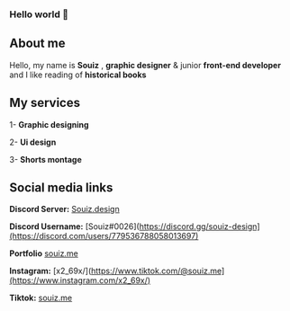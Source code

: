 ### Hello world 👋

## About me
 
Hello, my name is **Souiz** , 
**graphic designer** & junior **front-end developer** and I like reading of **historical books**

 ## My services 

1- **Graphic designing**

2- **Ui design**

3- **Shorts montage**

## Social media links

**Discord Server:** [Souiz.design](https://discord.gg/souiz-design)

**Discord Username:** [Souiz#0026](https://discord.gg/souiz-design](https://discord.com/users/779536788058013697)

**Portfolio** [souiz.me](https://souiz.me)

**Instagram:** [x2_69x/](https://www.tiktok.com/@souiz.me](https://www.instagram.com/x2_69x/)

**Tiktok:** [souiz.me]( https://www.tiktok.com/@souiz.me)


